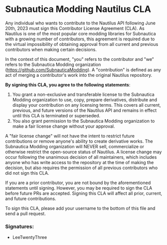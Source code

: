 # Subnautica Modding Nautilus CLA

Any individual who wants to contribute to the Nautilus API following June 20th, 2023 must sign this Contributor License Agreement (CLA). As Nautilus is one of the most popular core modding libraries for Subnautica with a growing number of contributors, this agreement is required due to the virtual impossibility of obtaining approval from all current and previous contributors when making certain decisions.

In the context of this document, "you" refers to the contributor and "we" refers to the Subnautica Modding organization (<https://github.com/SubnauticaModding>).  A "contribution" is defined as any act of merging a contributor's work into the original Nautilus repository.

**By signing this CLA, you agree to the following statements**:

1. You grant a non-exclusive and transferable license to the Subnautica Modding organization to use, copy, prepare derivatives, distribute and display your contribution on any licensing terms. This covers all current, previous, and future versions of the Nautilus API and remains in effect until this CLA is terminated or superseded.
2. You also grant permission to the Subnautica Modding organization to make a fair license change without your approval.

A "fair license change" will not have the intent to restrict future contributions or remove anyone's ability to create derivative works. The Subnautica Modding organization will NEVER sell, commercialize or otherwise restrict the open-source status of Nautilus. A license change may occur following the unanimous decision of all maintainers, which includes anyone who has write access to the repository at the time of making the decision, but also requires the permission of all previous contributors who did not sign this CLA.

If you are a prior contributor, you are not bound by the aforementioned statements until signing. However, you may be required to sign the CLA before future PRs are accepted. Signing this CLA will affect all prior, current, and future contributions.

To sign this CLA, please add your username to the bottom of this file and send a pull request. 

### Signatures:

- LeeTwentyThree
